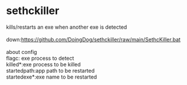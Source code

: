# sethckiller
kills/restarts an exe when another exe is detected<br>
<br>
down:https://github.com/DoingDog/sethckiller/raw/main/SethcKiller.bat<br>
<br>
about config
<br>
flagc: exe process to detect
<br>
killed*:exe process to be killed
<br>
startedpath:app path to be restarted
<br>
startedexe*:exe name to be restarted
